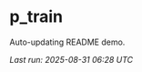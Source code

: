 # p_train

Auto-updating README demo.

<!--START_SECTION:status-->
_Last run: 2025-08-31 06:28 UTC_
<!--END_SECTION:status-->































































































































































































































































